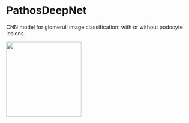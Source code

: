 # PathosDeepNet
CNN model for glomeruli image classification: with or without podocyte lesions.

<img src="https://user-images.githubusercontent.com/4977467/114722662-5cfc2c80-9d10-11eb-8898-76a3c8ca77bf.png" width="200">

